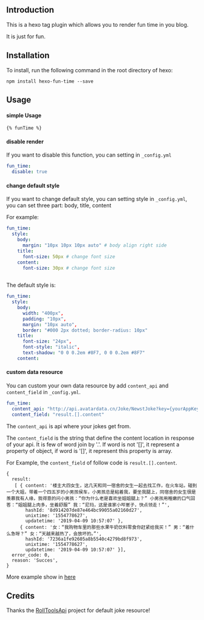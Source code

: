 ## Introduction

This is a hexo tag plugin which allows you to render fun time in you blog.

It is just for fun.

## Installation

To install, run the following command in the root directory of hexo:
```
npm install hexo-fun-time --save
```

## Usage
#### simple Usage

	{% funTime %}

#### disable render
If you want to disable this function, you can setting in `_config.yml`
```yaml
fun_time:
  disable: true
```
#### change default style
If you want to change default style, you can setting style in `_config.yml`, 
you can set three part: body, title, content

For example:
```yaml
fun_time:
  style: 
    body:
      margin: "10px 10px 10px auto" # body align right side
    title:
      font-size: 50px # change font size
    content:
      font-size: 30px # change font size
      
```
The default style is:
```yaml
fun_time:
  style: 
    body:
      width: "400px",
      padding: "10px",
      margin: "10px auto",
      border: "#000 2px dotted; border-radius: 10px"
    title:
      font-size: "24px",
      font-style: "italic",
      text-shadow: "0 0 0.2em #8F7, 0 0 0.2em #8F7"
    content:
```

#### custom data resource
You can custom your own data resource by add `content_api` and `content_field` in `_config.yml`.
```yaml
fun_time:
  content_api: "http://api.avatardata.cn/Joke/NewstJoke?key={yourAppKey}&rows=10"
  content_field: "result.[].content"

```
The `content_api` is api where your jokes get from. 

The `content_field` is the string that define the content location in response of your api.
It is few of word join by '.'. If word is not '[]', it represent a property of object, if word is '[]', it represent this property is array.

For Example, the `content_field` of follow code is `result.[].content`.
```json5
{ 
  result: 
   [ { content: '楼主大四女生，这几天和同一宿舍的女生一起去找工作，在火车站，碰到一个大姐，带着一个四五岁的小男孩侯车，小男孩总是粘着我，要坐我腿上，同宿舍的女生很是羡慕我有人缘，我得意的问小男孩：“你为什么老是喜欢坐姐姐腿上？” 小男孩用稚嫩的口气回答：“姐姐腿上肉多，坐着舒服” 我：“尼玛，这是谁家小哔崽子，快点领走！”',
       hashId: '8d914207de87e464bc99055a02160d27',
       unixtime: '1554778627',
       updatetime: '2019-04-09 10:57:07' },
     { content: '女：“我购物车里的那些水果牛奶饮料零食你赶紧给我买！” 男：“着什么急呀？” 女：“天越来越热了，会放坏的。”',
       hashId: '7236a1fe92605a8b5540c4279bd8f973',
       unixtime: '1554778627',
       updatetime: '2019-04-09 10:57:07' }],
  error_code: 0,
  reason: 'Succes',
} 
```
More example show in [here](/test/objectUtilsTest.js)

## Credits
Thanks the [RollToolsApi](https://github.com/MZCretin/RollToolsApi) project for default joke resource!